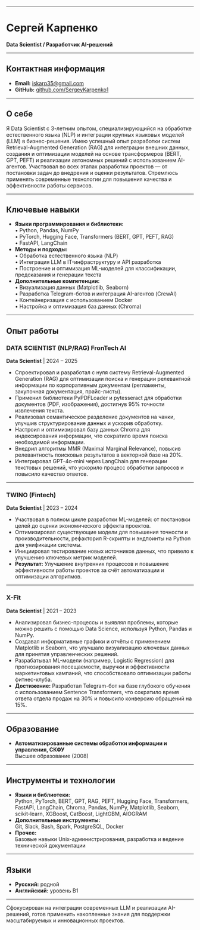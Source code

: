 ------------------------------------------------------------

# Сергей Карпенко  
**Data Scientist / Разработчик AI-решений**

------------------------------------------------------------
## Контактная информация
- **Email:** iskarp35@gmail.com  
- **GitHub:** [github.com/SergeyKarpenko1](https://github.com/SergeyKarpenko1)  

------------------------------------------------------------
## О себе
Я Data Scientist с 3-летним опытом, специализирующийся на обработке естественного языка (NLP) и интеграции крупных языковых моделей (LLM) в бизнес-решения. Имею успешный опыт разработки систем Retrieval-Augmented Generation (RAG) для интеграции внешних данных, создания и оптимизации моделей на основе трансформеров (BERT, GPT, PEFT) и реализации автономных решений с использованием AI-агентов. Участвовал во всех этапах разработки проектов — от постановки задач до внедрения и оценки результатов. Стремлюсь применять современные технологии для повышения качества и эффективности работы сервисов.

------------------------------------------------------------
## Ключевые навыки
- **Языки программирования и библиотеки:**  
  • Python, Pandas, NumPy  
  • PyTorch, Hugging Face, Transformers (BERT, GPT, PEFT, RAG)  
  • FastAPI, LangChain  
- **Методы и подходы:**  
  • Обработка естественного языка (NLP)  
  • Интеграция LLM в IT-инфраструктуру и API разработка  
  • Построение и оптимизация ML-моделей для классификации, предсказания и генерации текста  
- **Дополнительные компетенции:**  
  • Визуализация данных (Matplotlib, Seaborn)  
  • Разработка Telegram-ботов и интеграция AI-агентов (CrewAI)  
  • Контейнеризация с использованием Docker  
  • Настройка и оптимизация баз данных (Chroma)  

------------------------------------------------------------
## Опыт работы

### DATA SCIENTIST (NLP/RAG) FronTech AI  
**Data Scientist** | 2024 – 2025
  
- Спроектировал и разработал с нуля систему Retrieval-Augmented Generation (RAG) для оптимизации поиска и генерации релевантной информации по корпоративным документам (регламенты, закупочная документация, прайс-листы).  
- Применил библиотеки PyPDFLoader и pytesseract для обработки документов (PDF, изображения), достигнув 95% точности извлечения текста.  
- Реализовал семантическое разделение документов на чанки, улучшив структурирование данных и ускорив обработку.  
- Настроил и оптимизировал базу данных Chroma для индексирования информации, что сократило время поиска необходимой информации.  
- Внедрил алгоритмы MMR (Maximal Marginal Relevance), повысив релевантность поисковых результатов в векторной базе на 20%.  
- Интегрировал GPT-4o-mini через LangChain для генерации текстовых решений, что ускорило процесс обработки запросов и повысило качество ответов.

---

### TWINO (Fintech)  
**Data Scientist** | 2023 – 2024
  
- Участвовал в полном цикле разработки ML-моделей: от постановки целей до оценки экономического эффекта проектов.  
- Оптимизировал существующие модели для повышения точности и производительности, рефакторил R-скрипты и эндпоинты на Python для унификации системы.  
- Инициировал тестирование новых источников данных, что привело к улучшению ключевых метрик моделей.  
- **Результат:** Улучшение внутренних процессов и повышение эффективности работы проектов за счёт автоматизации и оптимизации алгоритмов.

---

### X-Fit  
**Data Scientist** | 2021 – 2023  
- Анализировал бизнес-процессы и выявлял проблемы, которые можно решить с помощью Data Science, используя Python, Pandas и NumPy.  
- Создавал информативные графики и отчёты с применением Matplotlib и Seaborn, что улучшало визуализацию ключевых данных для принятия управленческих решений.  
- Разрабатывал ML-модели (например, Logistic Regression) для прогнозирования посещаемости, выручки и эффективности маркетинговых кампаний, что способствовало оптимизации работы фитнес-клуба.  
- **Достижение:** Разработал Telegram-бот на базе глубокого обучения с использованием Sentence Transformers, что сократило время ответа отдела продаж на 30% и повысило конверсию обращений на 15%.

------------------------------------------------------------
## Образование
- **Автоматизированные системы обработки информации и управления, СКФУ**  
  Высшее образование (2008)

------------------------------------------------------------
## Инструменты и технологии
- **Языки и библиотеки:**  
  Python, PyTorch, BERT, GPT, RAG, PEFT, Hugging Face, Transformers, FastAPI, LangChain, Chroma, Pandas, NumPy, Matplotlib, Seaborn, scikit-learn, XGBoost, CatBoost, LightGBM, AIOGRAM  
- **Дополнительные инструменты:**  
  Git, Slack, Bash, Spark, PostgreSQL, Docker  
- **Прочее:**  
  Базовые навыки Unix-администрирования, разработка и ведение технической документации

------------------------------------------------------------
## Языки
- **Русский:** родной  
- **Английский:** уровень B1

------------------------------------------------------------

Сфокусирован на интеграции современных LLM и реализации AI-решений, готов применить накопленные знания для поддержки масштабируемых и инновационных проектов.